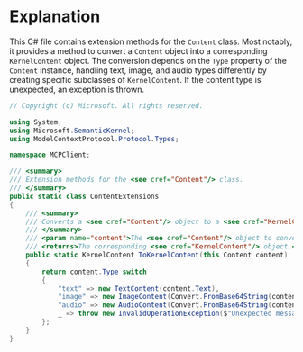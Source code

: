 # Explanation
This C# file contains extension methods for the `Content` class. Most notably, it provides a method to convert a `Content` object into a corresponding `KernelContent` object. The conversion depends on the `Type` property of the `Content` instance, handling text, image, and audio types differently by creating specific subclasses of `KernelContent`. If the content type is unexpected, an exception is thrown.

```csharp
// Copyright (c) Microsoft. All rights reserved.

using System;
using Microsoft.SemanticKernel;
using ModelContextProtocol.Protocol.Types;

namespace MCPClient;

/// <summary>
/// Extension methods for the <see cref="Content"/> class.
/// </summary>
public static class ContentExtensions
{
    /// <summary>
    /// Converts a <see cref="Content"/> object to a <see cref="KernelContent"/> object.
    /// </summary>
    /// <param name="content">The <see cref="Content"/> object to convert.</param>
    /// <returns>The corresponding <see cref="KernelContent"/> object.</returns>
    public static KernelContent ToKernelContent(this Content content)
    {
        return content.Type switch
        {
            "text" => new TextContent(content.Text),
            "image" => new ImageContent(Convert.FromBase64String(content.Data!), content.MimeType),
            "audio" => new AudioContent(Convert.FromBase64String(content.Data!), content.MimeType),
            _ => throw new InvalidOperationException($"Unexpected message content type '{content.Type}'"),
        };
    }
}
```
